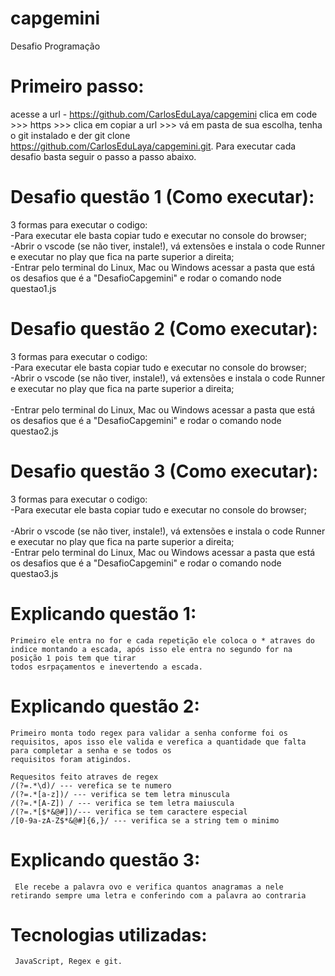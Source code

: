 # <h1>capgemini</h1>
Desafio Programação

# Primeiro passo: 
   acesse a url - https://github.com/CarlosEduLaya/capgemini clica em code >>> https >>> clica em copiar a url >>> vá em pasta de sua escolha, tenha o git instalado e der 
   git clone https://github.com/CarlosEduLaya/capgemini.git. Para executar cada desafio basta seguir o passo a passo abaixo.
# Desafio questão 1 (Como executar):
   3 formas para executar o codigo:
   <br>
     -Para executar ele basta copiar tudo e executar no console do browser; 
    <br> 
     -Abrir o vscode (se não tiver, instale!), vá extensões e instala o code Runner e executar no play que fica na parte superior a direita;
    <br>
     -Entrar pelo terminal do Linux, Mac ou Windows acessar a pasta que está os desafios que é a "DesafioCapgemini" e rodar o comando node questao1.js

# Desafio questão 2 (Como executar):
   3 formas para executar o codigo:
   <br>
     -Para executar ele basta copiar tudo e executar no console do browser;
   <br>
     -Abrir o vscode (se não tiver, instale!), vá extensões e instala o code Runner e executar no play que fica na parte superior a direita;
   <br>  
     -Entrar pelo terminal do Linux, Mac ou Windows acessar a pasta que está os desafios que é a "DesafioCapgemini" e rodar o comando node questao2.js

# Desafio questão 3 (Como executar):
   3 formas para executar o codigo:
   <br>
     -Para executar ele basta copiar tudo e executar no console do browser; 
   <br>  
     -Abrir o vscode (se não tiver, instale!), vá extensões e instala o code Runner e executar no play que fica na parte superior a direita;
   <br> 
     -Entrar pelo terminal do Linux, Mac ou Windows acessar a pasta que está os desafios que é a "DesafioCapgemini" e rodar o comando node questao3.js

# Explicando questão 1: 
    Primeiro ele entra no for e cada repetição ele coloca o * atraves do indice montando a escada, após isso ele entra no segundo for na posição 1 pois tem que tirar
    todos esrpaçamentos e inevertendo a escada.
# Explicando questão 2: 
    Primeiro monta todo regex para validar a senha conforme foi os requisitos, apos isso ele valida e verefica a quantidade que falta para completar a senha e se todos os 
    requisitos foram atigindos. 

    Requesitos feito atraves de regex
    /(?=.*\d)/ --- verefica se te numero
    /(?=.*[a-z])/ --- verifica se tem letra minuscula 
    /(?=.*[A-Z]) / --- verifica se tem letra maiuscula 
    /(?=.*[$*&@#])/--- verifica se tem caractere especial
    /[0-9a-zA-Z$*&@#]{6,}/ --- verifica se a string tem o minimo 

# Explicando questão 3: 
     Ele recebe a palavra ovo e verifica quantos anagramas a nele retirando sempre uma letra e conferindo com a palavra ao contraria 
     
# Tecnologias utilizadas:
     JavaScript, Regex e git.     
     
